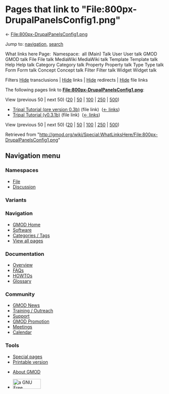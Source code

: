 <div id="mw-page-base" class="noprint">

</div>

<div id="mw-head-base" class="noprint">

</div>

<div id="content" class="mw-body" role="main">

<span id="top"></span>

<div id="mw-js-message" style="display:none;">

</div>



# <span dir="auto">Pages that link to "File:800px-DrupalPanelsConfig1.png"</span>

<div id="bodyContent">

<div id="contentSub">

←
[File:800px-DrupalPanelsConfig1.png](/wiki/File:800px-DrupalPanelsConfig1.png "File:800px-DrupalPanelsConfig1.png")

</div>

<div id="jump-to-nav" class="mw-jump">

Jump to: [navigation](#mw-navigation), [search](#p-search)

</div>

<div id="mw-content-text">

What links here Page:  Namespace:  all (Main) Talk User User talk GMOD
GMOD talk File File talk MediaWiki MediaWiki talk Template Template talk
Help Help talk Category Category talk Property Property talk Type Type
talk Form Form talk Concept Concept talk Filter Filter talk Widget
Widget talk

Filters
[Hide](/mediawiki/index.php?title=Special:WhatLinksHere/File:800px-DrupalPanelsConfig1.png&hidetrans=1 "Special:WhatLinksHere/File:800px-DrupalPanelsConfig1.png")
transclusions \|
[Hide](/mediawiki/index.php?title=Special:WhatLinksHere/File:800px-DrupalPanelsConfig1.png&hidelinks=1 "Special:WhatLinksHere/File:800px-DrupalPanelsConfig1.png")
links \|
[Hide](/mediawiki/index.php?title=Special:WhatLinksHere/File:800px-DrupalPanelsConfig1.png&hideredirs=1 "Special:WhatLinksHere/File:800px-DrupalPanelsConfig1.png")
redirects \|
[Hide](/mediawiki/index.php?title=Special:WhatLinksHere/File:800px-DrupalPanelsConfig1.png&hideimages=1 "Special:WhatLinksHere/File:800px-DrupalPanelsConfig1.png")
file links

The following pages link to
**[File:800px-DrupalPanelsConfig1.png](/wiki/File:800px-DrupalPanelsConfig1.png "File:800px-DrupalPanelsConfig1.png")**:

View (previous 50 \| next 50)
([20](/mediawiki/index.php?title=Special:WhatLinksHere/File:800px-DrupalPanelsConfig1.png&limit=20 "Special:WhatLinksHere/File:800px-DrupalPanelsConfig1.png")
\|
[50](/mediawiki/index.php?title=Special:WhatLinksHere/File:800px-DrupalPanelsConfig1.png&limit=50 "Special:WhatLinksHere/File:800px-DrupalPanelsConfig1.png")
\|
[100](/mediawiki/index.php?title=Special:WhatLinksHere/File:800px-DrupalPanelsConfig1.png&limit=100 "Special:WhatLinksHere/File:800px-DrupalPanelsConfig1.png")
\|
[250](/mediawiki/index.php?title=Special:WhatLinksHere/File:800px-DrupalPanelsConfig1.png&limit=250 "Special:WhatLinksHere/File:800px-DrupalPanelsConfig1.png")
\|
[500](/mediawiki/index.php?title=Special:WhatLinksHere/File:800px-DrupalPanelsConfig1.png&limit=500 "Special:WhatLinksHere/File:800px-DrupalPanelsConfig1.png"))

- [Tripal Tutorial (pre version
  0.3b)](/wiki/Tripal_Tutorial_(pre_version_0.3b) "Tripal Tutorial (pre version 0.3b)")
  (file link) ‎ <span class="mw-whatlinkshere-tools">([←
  links](/mediawiki/index.php?title=Special:WhatLinksHere&target=Tripal+Tutorial+%28pre+version+0.3b%29 "Special:WhatLinksHere"))</span>
- [Tripal Tutorial
  (v0.3.1b)](/wiki/Tripal_Tutorial_(v0.3.1b) "Tripal Tutorial (v0.3.1b)")
  (file link) ‎ <span class="mw-whatlinkshere-tools">([←
  links](/mediawiki/index.php?title=Special:WhatLinksHere&target=Tripal+Tutorial+%28v0.3.1b%29 "Special:WhatLinksHere"))</span>

View (previous 50 \| next 50)
([20](/mediawiki/index.php?title=Special:WhatLinksHere/File:800px-DrupalPanelsConfig1.png&limit=20 "Special:WhatLinksHere/File:800px-DrupalPanelsConfig1.png")
\|
[50](/mediawiki/index.php?title=Special:WhatLinksHere/File:800px-DrupalPanelsConfig1.png&limit=50 "Special:WhatLinksHere/File:800px-DrupalPanelsConfig1.png")
\|
[100](/mediawiki/index.php?title=Special:WhatLinksHere/File:800px-DrupalPanelsConfig1.png&limit=100 "Special:WhatLinksHere/File:800px-DrupalPanelsConfig1.png")
\|
[250](/mediawiki/index.php?title=Special:WhatLinksHere/File:800px-DrupalPanelsConfig1.png&limit=250 "Special:WhatLinksHere/File:800px-DrupalPanelsConfig1.png")
\|
[500](/mediawiki/index.php?title=Special:WhatLinksHere/File:800px-DrupalPanelsConfig1.png&limit=500 "Special:WhatLinksHere/File:800px-DrupalPanelsConfig1.png"))

</div>

<div class="printfooter">

Retrieved from
"<http://gmod.org/wiki/Special:WhatLinksHere/File:800px-DrupalPanelsConfig1.png>"

</div>

<div id="catlinks" class="catlinks catlinks-allhidden">

</div>

<div class="visualClear">

</div>

</div>

</div>

<div id="mw-navigation">

## Navigation menu

<div id="mw-head">



<div id="left-navigation">

<div id="p-namespaces" class="vectorTabs" role="navigation"
aria-labelledby="p-namespaces-label">

### Namespaces

- <span id="ca-nstab-image"><a href="/wiki/File:800px-DrupalPanelsConfig1.png" accesskey="c"
  title="View the file page [c]">File</a></span>
- <span id="ca-talk"><a
  href="/mediawiki/index.php?title=File_talk:800px-DrupalPanelsConfig1.png&amp;action=edit&amp;redlink=1"
  accesskey="t"
  title="Discussion about the content page [t]">Discussion</a></span>

</div>

<div id="p-variants" class="vectorMenu emptyPortlet" role="navigation"
aria-labelledby="p-variants-label">

### 

### Variants[](#)

<div class="menu">

</div>

</div>

</div>

<div id="right-navigation">





</div>



</div>

</div>

</div>

<div id="mw-panel">

<div id="p-logo" role="banner">

<a href="/wiki/Main_Page"
style="background-image: url(http://gmod.org/images/GMOD-cogs.png);"
title="Visit the main page"></a>

</div>

<div id="p-Navigation" class="portal" role="navigation"
aria-labelledby="p-Navigation-label">

### Navigation

<div class="body">

- <span id="n-GMOD-Home">[GMOD Home](/wiki/Main_Page)</span>
- <span id="n-Software">[Software](/wiki/GMOD_Components)</span>
- <span id="n-Categories-.2F-Tags">[Categories /
  Tags](/wiki/Categories)</span>
- <span id="n-View-all-pages">[View all
  pages](/wiki/Special:AllPages)</span>

</div>

</div>

<div id="p-Documentation" class="portal" role="navigation"
aria-labelledby="p-Documentation-label">

### Documentation

<div class="body">

- <span id="n-Overview">[Overview](/wiki/Overview)</span>
- <span id="n-FAQs">[FAQs](/wiki/Category:FAQ)</span>
- <span id="n-HOWTOs">[HOWTOs](/wiki/Category:HOWTO)</span>
- <span id="n-Glossary">[Glossary](/wiki/Glossary)</span>

</div>

</div>

<div id="p-Community" class="portal" role="navigation"
aria-labelledby="p-Community-label">

### Community

<div class="body">

- <span id="n-GMOD-News">[GMOD News](/wiki/GMOD_News)</span>
- <span id="n-Training-.2F-Outreach">[Training /
  Outreach](/wiki/Training_and_Outreach)</span>
- <span id="n-Support">[Support](/wiki/Support)</span>
- <span id="n-GMOD-Promotion">[GMOD
  Promotion](/wiki/GMOD_Promotion)</span>
- <span id="n-Meetings">[Meetings](/wiki/Meetings)</span>
- <span id="n-Calendar">[Calendar](/wiki/Calendar)</span>

</div>

</div>

<div id="p-tb" class="portal" role="navigation"
aria-labelledby="p-tb-label">

### Tools

<div class="body">

- <span id="t-specialpages"><a href="/wiki/Special:SpecialPages" accesskey="q"
  title="A list of all special pages [q]">Special pages</a></span>
- <span id="t-print"><a
  href="/mediawiki/index.php?title=Special:WhatLinksHere/File:800px-DrupalPanelsConfig1.png&amp;printable=yes"
  rel="alternate" accesskey="p"
  title="Printable version of this page [p]">Printable version</a></span>

</div>

</div>

</div>

</div>

<div id="footer" role="contentinfo">

- <span id="footer-places-about">[About
  GMOD](/wiki/GMOD:About "GMOD:About")</span>

<!-- -->

- <span id="footer-copyrightico">[<img src="http://www.gnu.org/graphics/gfdl-logo-small.png" width="88"
  height="31" alt="a GNU Free Documentation License" />](http://www.gnu.org/licenses/fdl-1.3.html)</span>




</div>

